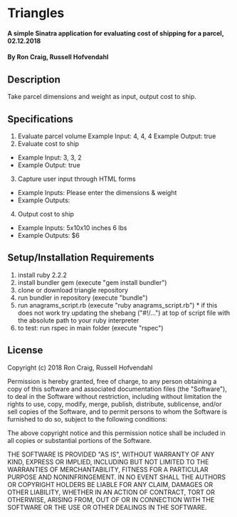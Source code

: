 # Triangles

#### A simple Sinatra application for evaluating cost of shipping for a parcel, 02.12.2018

#### By Ron Craig, Russell Hofvendahl

## Description

Take parcel dimensions and weight as input, output cost to ship.

## Specifications

1. Evaluate parcel volume
  Example Input: 4, 4, 4
  Example Output: true
2. Evaluate cost to ship
  * Example Input: 3, 3, 2
  * Example Output: true
3. Capture user input through HTML forms
  * Example Inputs: Please enter the dimensions & weight
  * Example Outputs: 
4. Output cost to ship
  * Example Inputs: 5x10x10 inches 6 lbs
  * Example Outputs: $6

## Setup/Installation Requirements

  1. install ruby 2.2.2
  2. install bundler gem (execute "gem install bundler")
  3. clone or download triangle repository
  4. run bundler in repository (execute "bundle")
  5. run anagrams_script.rb (execute "ruby anagrams_script.rb")
    * if this does not work try updating the shebang ("#!/...") at top of script file with the absolute path to your ruby interpreter
  6. to test: run rspec in main folder (execute "rspec")

## License

Copyright (c) 2018 Ron Craig, Russell Hofvendahl

Permission is hereby granted, free of charge, to any person obtaining a copy of this software and associated documentation files (the "Software"), to deal in the Software without restriction, including without limitation the rights to use, copy, modify, merge, publish, distribute, sublicense, and/or sell copies of the Software, and to permit persons to whom the Software is furnished to do so, subject to the following conditions:

The above copyright notice and this permission notice shall be included in all copies or substantial portions of the Software.

THE SOFTWARE IS PROVIDED "AS IS", WITHOUT WARRANTY OF ANY KIND, EXPRESS OR IMPLIED, INCLUDING BUT NOT LIMITED TO THE WARRANTIES OF MERCHANTABILITY, FITNESS FOR A PARTICULAR PURPOSE AND NONINFRINGEMENT. IN NO EVENT SHALL THE AUTHORS OR COPYRIGHT HOLDERS BE LIABLE FOR ANY CLAIM, DAMAGES OR OTHER LIABILITY, WHETHER IN AN ACTION OF CONTRACT, TORT OR OTHERWISE, ARISING FROM, OUT OF OR IN CONNECTION WITH THE SOFTWARE OR THE USE OR OTHER DEALINGS IN THE SOFTWARE.
